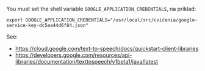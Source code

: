 You must set the shell variable `GOOGLE_APPLICATION_CREDENTIALS`, na príklad:

    export GOOGLE_APPLICATION_CREDENTIALS="/usr/local/src/cvičenia/google-service-key-dc5ea44d6f84.json"

See:
* https://cloud.google.com/text-to-speech/docs/quickstart-client-libraries
* https://developers.google.com/resources/api-libraries/documentation/texttospeech/v1beta1/java/latest
